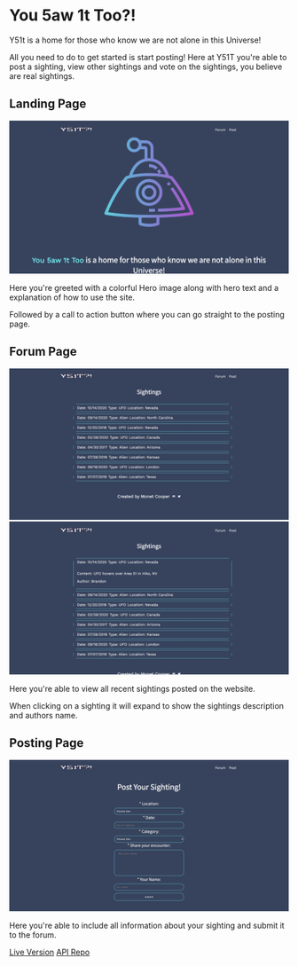 # You 5aw 1t Too?! 

Y51t is a home for those who know we are not alone in this Universe!

All you need to do to get started is start posting! Here at Y51T you're able to post a sighting, view other sightings and vote on the sightings, you believe are real sightings. 


## Landing Page 

![Y51T?!](https://github.com/smonetc/y51t-client/blob/main/src/images/landgingpage.jpeg)

Here you're greeted with a colorful Hero image along with hero text and a explanation of how to use the site. 

Followed by a call to action button where you can go straight to the posting page.

## Forum Page

![Y51T?!](https://github.com/smonetc/y51t-client/blob/main/src/images/forumpage.jpeg)
![Y51T?!](https://github.com/smonetc/y51t-client/blob/main/src/images/forumpagetwo.jpeg)

Here you're able to view all recent sightings posted on the website. 

When clicking on a sighting it will expand to show the sightings description and authors name. 


## Posting Page

![Y51T?!](https://github.com/smonetc/y51t-client/blob/main/src/images/postingpage.jpeg)

Here you're able to include all information about your sighting and submit it to the forum. 

[Live Version](https://y51t.smonetc.vercel.app/)
[API Repo](https://github.com/smonetc/y51t-api)